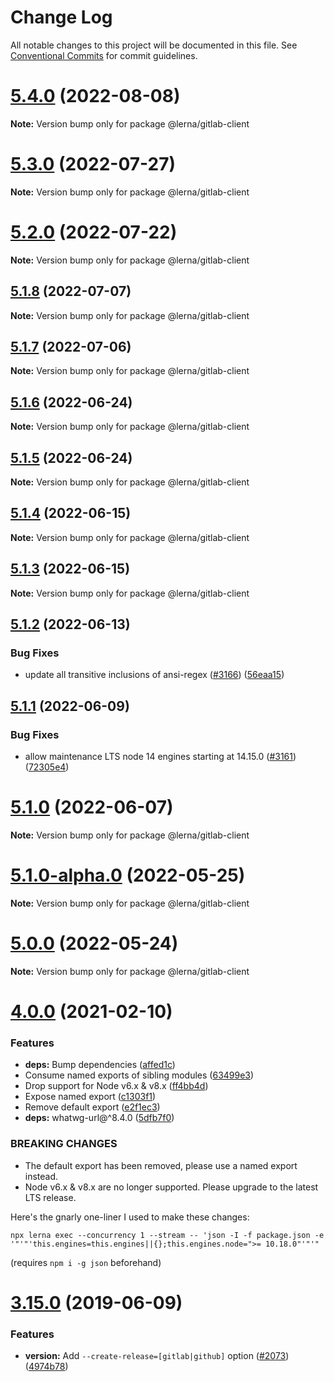# Change Log

All notable changes to this project will be documented in this file.
See [Conventional Commits](https://conventionalcommits.org) for commit guidelines.

# [5.4.0](https://gitlab.com/lerna/lerna/compare/v5.3.0...v5.4.0) (2022-08-08)

**Note:** Version bump only for package @lerna/gitlab-client





# [5.3.0](https://gitlab.com/lerna/lerna/compare/v5.2.0...v5.3.0) (2022-07-27)

**Note:** Version bump only for package @lerna/gitlab-client





# [5.2.0](https://gitlab.com/lerna/lerna/compare/v5.1.8...v5.2.0) (2022-07-22)

**Note:** Version bump only for package @lerna/gitlab-client





## [5.1.8](https://gitlab.com/lerna/lerna/compare/v5.1.7...v5.1.8) (2022-07-07)

**Note:** Version bump only for package @lerna/gitlab-client





## [5.1.7](https://gitlab.com/lerna/lerna/compare/v5.1.6...v5.1.7) (2022-07-06)

**Note:** Version bump only for package @lerna/gitlab-client





## [5.1.6](https://gitlab.com/lerna/lerna/compare/v5.1.5...v5.1.6) (2022-06-24)

**Note:** Version bump only for package @lerna/gitlab-client





## [5.1.5](https://gitlab.com/lerna/lerna/compare/v5.1.4...v5.1.5) (2022-06-24)

**Note:** Version bump only for package @lerna/gitlab-client





## [5.1.4](https://gitlab.com/lerna/lerna/compare/v5.1.3...v5.1.4) (2022-06-15)

**Note:** Version bump only for package @lerna/gitlab-client





## [5.1.3](https://gitlab.com/lerna/lerna/compare/v5.1.2...v5.1.3) (2022-06-15)

**Note:** Version bump only for package @lerna/gitlab-client





## [5.1.2](https://gitlab.com/lerna/lerna/compare/v5.1.1...v5.1.2) (2022-06-13)


### Bug Fixes

* update all transitive inclusions of ansi-regex ([#3166](https://gitlab.com/lerna/lerna/issues/3166)) ([56eaa15](https://gitlab.com/lerna/lerna/commit/56eaa153283be3b1e7d7793d3266fc51801fad8e))





## [5.1.1](https://gitlab.com/lerna/lerna/compare/v5.1.0...v5.1.1) (2022-06-09)


### Bug Fixes

* allow maintenance LTS node 14 engines starting at 14.15.0 ([#3161](https://gitlab.com/lerna/lerna/issues/3161)) ([72305e4](https://gitlab.com/lerna/lerna/commit/72305e4dbab607a2d87ae4efa6ee577c93a9dda9))





# [5.1.0](https://gitlab.com/lerna/lerna/compare/v5.0.0...v5.1.0) (2022-06-07)

**Note:** Version bump only for package @lerna/gitlab-client





# [5.1.0-alpha.0](https://gitlab.com/lerna/lerna/compare/v4.0.0...v5.1.0-alpha.0) (2022-05-25)

**Note:** Version bump only for package @lerna/gitlab-client





# [5.0.0](https://gitlab.com/lerna/lerna/compare/v4.0.0...v5.0.0) (2022-05-24)

**Note:** Version bump only for package @lerna/gitlab-client





# [4.0.0](https://gitlab.com/lerna/lerna/compare/v3.22.1...v4.0.0) (2021-02-10)


### Features

* **deps:** Bump dependencies ([affed1c](https://gitlab.com/lerna/lerna/commit/affed1ce0fce91f01b0a9eafe357db2d985b974f))
* Consume named exports of sibling modules ([63499e3](https://gitlab.com/lerna/lerna/commit/63499e33652bc78fe23751875d74017e2f16a689))
* Drop support for Node v6.x & v8.x ([ff4bb4d](https://gitlab.com/lerna/lerna/commit/ff4bb4da215555e3bb136f5af09b5cbc631e57bb))
* Expose named export ([c1303f1](https://gitlab.com/lerna/lerna/commit/c1303f13adc4cf15f96ff25889b52149f8224c0e))
* Remove default export ([e2f1ec3](https://gitlab.com/lerna/lerna/commit/e2f1ec3dd049d2a89880029908a2aa7c66f15082))
* **deps:** whatwg-url@^8.4.0 ([5dfb7f0](https://gitlab.com/lerna/lerna/commit/5dfb7f0ee196a0c9b9010339d512a5b5b9b75a47))


### BREAKING CHANGES

* The default export has been removed, please use a named export instead.
* Node v6.x & v8.x are no longer supported. Please upgrade to the latest LTS release.

Here's the gnarly one-liner I used to make these changes:
```
npx lerna exec --concurrency 1 --stream -- 'json -I -f package.json -e '"'"'this.engines=this.engines||{};this.engines.node=">= 10.18.0"'"'"
```
(requires `npm i -g json` beforehand)





# [3.15.0](https://gitlab.com/lerna/lerna/compare/v3.14.2...v3.15.0) (2019-06-09)


### Features

* **version:** Add `--create-release=[gitlab|github]` option ([#2073](https://gitlab.com/lerna/lerna/issues/2073)) ([4974b78](https://gitlab.com/lerna/lerna/commit/4974b78))

